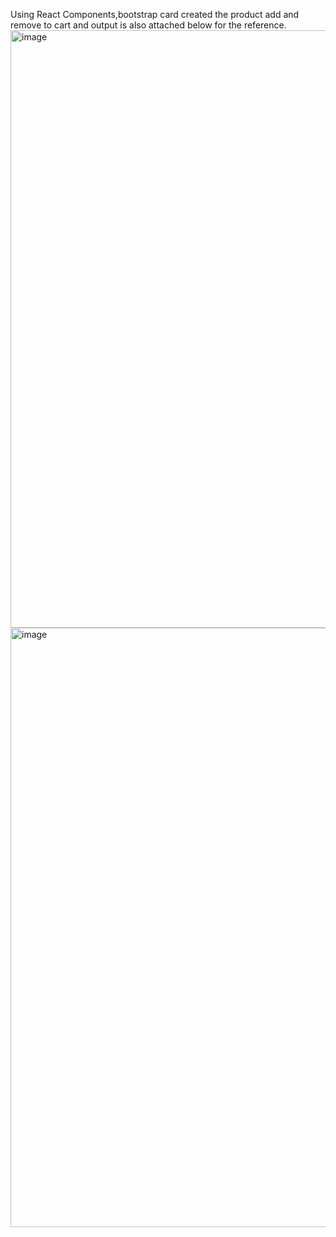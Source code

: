 Using React Components,bootstrap card created the product add and remove to cart and output is also attached below for the reference.
<img width="956" alt="image" src="https://github.com/yamuna-FSD-Developer/project2/assets/150881590/5a9e9b8e-9229-4740-b23c-7c19ba0af491">
<img width="959" alt="image" src="https://github.com/yamuna-FSD-Developer/project2/assets/150881590/f67d3867-dde9-45e5-98c0-293f65ebbaeb">

